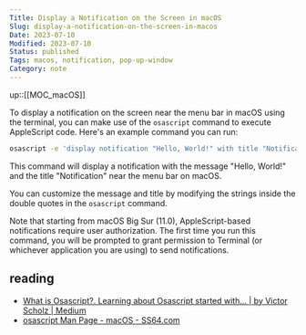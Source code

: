 ```yaml
---
Title: Display a Notification on the Screen in macOS
Slug: display-a-notification-on-the-screen-in-macos
Date: 2023-07-10
Modified: 2023-07-10
Status: published
Tags: macos, notification, pop-up-window
Category: note
---
```

up::[[MOC_macOS]]

To display a notification on the screen near the menu bar in macOS using the terminal, you can make use of the `osascript` command to execute AppleScript code. Here's an example command you can run:

```bash
osascript -e 'display notification "Hello, World!" with title "Notification"'
```

This command will display a notification with the message "Hello, World!" and the title "Notification" near the menu bar on macOS.

You can customize the message and title by modifying the strings inside the double quotes in the `osascript` command.

Note that starting from macOS Big Sur (11.0), AppleScript-based notifications require user authorization. The first time you run this command, you will be prompted to grant permission to Terminal (or whichever application you are using) to send notifications.

## reading
- [What is Osascript?. Learning about Osascript started with… | by Victor Scholz | Medium](https://victorscholz.medium.com/what-is-osascript-e48f11b8dec6)
- [osascript Man Page - macOS - SS64.com](https://ss64.com/osx/osascript.html)
